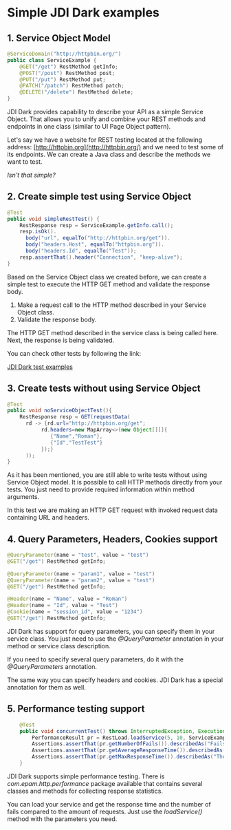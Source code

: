 # Simple JDI Dark examples
## 1. Service Object Model

```java
@ServiceDomain("http://httpbin.org/")
public class ServiceExample { 
    @GET("/get") RestMethod getInfo;
    @POST("/post") RestMethod post;
    @PUT("/put") RestMethod put;
    @PATCH("/patch") RestMethod patch;
    @DELETE("/delete") RestMethod delete;
}
```

JDI Dark provides capability to describe your API as a simple Service Object.
That allows you to unify and combine your REST methods and endpoints in one class
(similar to UI Page Object pattern).

Let's say we have a website for REST testing located at the following address: [http://httpbin.org](http://httpbin.org/) and we need to test some of its endpoints.
We can create a Java class and describe the methods we want to test.

*Isn't that simple?*

## 2. Create simple test using Service Object

```java
@Test
public void simpleRestTest() {
    RestResponse resp = ServiceExample.getInfo.call();
    resp.isOk().
      body("url", equalTo("http://httpbin.org/get")).
      body("headers.Host", equalTo("httpbin.org")).
      body("headers.Id", equalTo("Test"));
    resp.assertThat().header("Connection", "keep-alive");
}
```

Based on the Service Object class we created before, we can create a simple test to execute the HTTP GET method and validate the response body.

1. Make a request call to the HTTP method described in your Service Object class.
2. Validate the response body.

The HTTP GET method described in the service class is being called here. Next, the response is being validated.

You can check other tests by following the link:
 
 [JDI Dark test examples](https://github.com/jdi-testing/jdi-dark/tree/master/jdi-dark-tests/src/test/java/com/epam/jdi/httptests/examples)

## 3. Create tests without using Service Object

```java
@Test
public void noServiceObjectTest(){
    RestResponse resp = GET(requestData(
      rd -> {rd.url="http://httpbin.org/get";
           rd.headers=new MapArray<>(new Object[][]{
              {"Name","Roman"},
              {"Id","TestTest"}
           });}
      ));
}
```

As it has been mentioned, you are still able to write tests without using Service Object model.
It is possible to call HTTP methods directly from your tests. You just need to provide required information within method arguments.

In this test we are making an HTTP GET request with invoked request data containing URL and headers.

## 4. Query Parameters, Headers, Cookies support

```java
@QueryParameter(name = "test", value = "test")
@GET("/get") RestMethod getInfo;
```

```java
@QueryParameter(name = "param1", value = "test")
@QueryParameter(name = "param2", value = "test")
@GET("/get") RestMethod getInfo;
```

```java
@Header(name = "Name", value = "Roman")
@Header(name = "Id", value = "Test")
@Cookie(name = "session_id", value = "1234")
@GET("/get") RestMethod getInfo;
```

JDI Dark has support for query parameters, you can specify them in your service class.
You just need to use the *@QueryParameter* annotation in your method or service class description.

If you need to specify several query parameters, do it with the *@QueryParameters* annotation.

The same way you can specify headers and cookies. JDI Dark has a special annotation for them as well.

## 5. Performance testing support

```java
    @Test
    public void concurrentTest() throws InterruptedException, ExecutionException {
        PerformanceResult pr = RestLoad.loadService(5, 10, ServiceExample.getInfo);
        Assertions.assertThat(pr.getNumberOfFails()).describedAs("Fails found").isEqualTo(0);
        Assertions.assertThat(pr.getAverageResponseTime()).describedAs("The average response time is greater than expected.").isLessThan(1000);
        Assertions.assertThat(pr.getMaxResponseTime()).describedAs("The maximum response time is greater than expected.").isLessThan(3000);
    }
```
JDI Dark supports simple performance testing. There is *com.epam.http.performance* package available that contains
several classes and methods for collecting response statistics.

You can load your service and get the response time and the number of fails compared to the amount of requests. Just use the *loadService()* method with the parameters you need.
